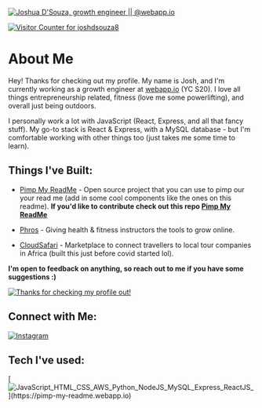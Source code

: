 [![Joshua D'Souza, growth engineer || @webapp.io](https://pimp-my-readme.webapp.io/pimp-my-readme/wavy-banner?subtitle=growth%20engineer%20%7C%7C%20%40webapp.io&title=Joshua%20D%27Souza)](https://pimp-my-readme.webapp.io)

[![Visitor Counter for joshdsouza8](https://pimp-my-readme.webapp.io/pimp-my-readme/visitor-counter?page=joshdsouza8)](https://pimp-my-readme.webapp.io)

# About Me
Hey! Thanks for checking out my profile. My name is Josh, and I'm currently working as a growth engineer at [webapp.io](https://webapp.io) (YC S20). I love all things entrepreneurship related, fitness (love me some powerlifting), and overall just being outdoors.

I personally work a lot with JavaScript (React, Express, and all that fancy stuff). My go-to stack is React & Express, with a MySQL database - but I'm comfortable working with other things too (just takes me some time to learn). 


## Things I've Built:
- [Pimp My ReadMe](https://pimp-my-readme.webapp.io) - Open source project that you can use to pimp our your read me (add in some cool components like the ones on this readme).
**If you'd like to contribute check out this repo [Pimp My ReadMe](https://github.com/joshdsouza8/pimp-my-readme)**

- [Phros](https://phros.ca) - Giving health & fitness instructors the tools to grow online.

- [CloudSafari](https://mycloudsafari.com) - Marketplace to connect travellers to local tour companies in Africa (built this just before covid started lol).

**I'm open to feedback on anything, so reach out to me if you have some suggestions :)**


[![Thanks for checking my profile out!](https://pimp-my-readme.webapp.io/pimp-my-readme/sliding-text?emojis=1f603_1f91f&text=Thanks%2520for%2520checking%2520my%2520profile%2520out%21)](https://pimp-my-readme.webapp.io)

## Connect with Me:
[![Instagram](http://pimp-my-readme.webapp.io/pimp-my-readme/social-media?social=Instagram)](https://www.instagram.com/joshdsouza_/?hl=en)

## Tech I've used:
[![JavaScript_HTML_CSS_AWS_Python_NodeJS_MySQL_Express_ReactJS_](https://pimp-my-readme.webapp.io/pimp-my-readme/technology?technology=JavaScript_HTML_CSS_AWS_Python_NodeJS_MySQL_Express_ReactJS_)](https://pimp-my-readme.webapp.io)

